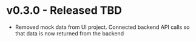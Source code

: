 # v0.3.0 - Released TBD
- Removed mock data from UI project. Connected backend API calls so that data is now returned from the backend
